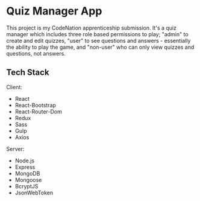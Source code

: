 # Quiz Manager App

This project is my CodeNation apprenticeship submission. It's a quiz manager which includes three role based permissions to play; "admin" to create and edit quizzes, "user" to see questions and answers - essentially the ability to play the game, and "non-user" who can only view quizzes and questions, not answers.

## Tech Stack

Client:

-   React
-   React-Bootstrap
-   React-Router-Dom
-   Redux
-   Sass
-   Gulp
-   Axios

Server:

-   Node.js
-   Express
-   MongoDB
-   Mongoose
-   BcryptJS
-   JsonWebToken
